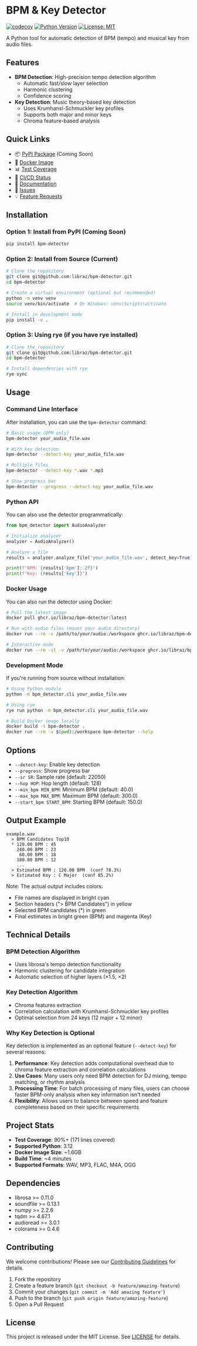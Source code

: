 # BPM & Key Detector

[![codecov](https://codecov.io/gh/libraz/bpm-detector/branch/main/graph/badge.svg)](https://codecov.io/gh/libraz/bpm-detector)
[![Python Version](https://img.shields.io/badge/python-3.12-blue.svg)](https://www.python.org/downloads/)
[![License: MIT](https://img.shields.io/badge/License-MIT-yellow.svg)](https://opensource.org/licenses/MIT)

A Python tool for automatic detection of BPM (tempo) and musical key from audio files.

## Features

- **BPM Detection**: High-precision tempo detection algorithm
  - Automatic fast/slow layer selection
  - Harmonic clustering
  - Confidence scoring
- **Key Detection**: Music theory-based key detection
  - Uses Krumhansl-Schmuckler key profiles
  - Supports both major and minor keys
  - Chroma feature-based analysis

## Quick Links

- 📦 [PyPI Package](https://pypi.org/project/bpm-detector/) (Coming Soon)
- 🐳 [Docker Image](https://github.com/libraz/bpm-detector/pkgs/container/bpm-detector)
- 📊 [Test Coverage](https://codecov.io/gh/libraz/bpm-detector)
- 🔧 [CI/CD Status](https://github.com/libraz/bpm-detector/actions)
- 📖 [Documentation](https://github.com/libraz/bpm-detector)
- 🐛 [Issues](https://github.com/libraz/bpm-detector/issues)
- 💡 [Feature Requests](https://github.com/libraz/bpm-detector/issues/new?template=feature_request.md)

## Installation

### Option 1: Install from PyPI (Coming Soon)

```bash
pip install bpm-detector
```

### Option 2: Install from Source (Current)

```bash
# Clone the repository
git clone git@github.com:libraz/bpm-detector.git
cd bpm-detector

# Create a virtual environment (optional but recommended)
python -m venv venv
source venv/bin/activate  # On Windows: venv\Scripts\activate

# Install in development mode
pip install -e .
```

### Option 3: Using rye (if you have rye installed)

```bash
# Clone the repository
git clone git@github.com:libraz/bpm-detector.git
cd bpm-detector

# Install dependencies with rye
rye sync
```

## Usage

### Command Line Interface

After installation, you can use the `bpm-detector` command:

```bash
# Basic usage (BPM only)
bpm-detector your_audio_file.wav

# With key detection
bpm-detector --detect-key your_audio_file.wav

# Multiple files
bpm-detector --detect-key *.wav *.mp3

# Show progress bar
bpm-detector --progress --detect-key your_audio_file.wav
```

### Python API

You can also use the detector programmatically:

```python
from bpm_detector import AudioAnalyzer

# Initialize analyzer
analyzer = AudioAnalyzer()

# Analyze a file
results = analyzer.analyze_file('your_audio_file.wav', detect_key=True)

print(f"BPM: {results['bpm']:.2f}")
print(f"Key: {results['key']}")
```

### Docker Usage

You can also run the detector using Docker:

```bash
# Pull the latest image
docker pull ghcr.io/libraz/bpm-detector:latest

# Run with audio files (mount your audio directory)
docker run --rm -v /path/to/your/audio:/workspace ghcr.io/libraz/bpm-detector:latest --detect-key audio.wav

# Interactive mode
docker run --rm -it -v /path/to/your/audio:/workspace ghcr.io/libraz/bpm-detector:latest
```

### Development Mode

If you're running from source without installation:

```bash
# Using Python module
python -m bpm_detector.cli your_audio_file.wav

# Using rye
rye run python -m bpm_detector.cli your_audio_file.wav

# Build Docker image locally
docker build -t bpm-detector .
docker run --rm -v $(pwd):/workspace bpm-detector --help
```

## Options

- `--detect-key`: Enable key detection
- `--progress`: Show progress bar
- `--sr SR`: Sample rate (default: 22050)
- `--hop HOP`: Hop length (default: 128)
- `--min_bpm MIN_BPM`: Minimum BPM (default: 40.0)
- `--max_bpm MAX_BPM`: Maximum BPM (default: 300.0)
- `--start_bpm START_BPM`: Starting BPM (default: 150.0)

## Output Example

```
example.wav
  > BPM Candidates Top10
  * 120.00 BPM : 45
    240.00 BPM : 23
     60.00 BPM : 18
    180.00 BPM : 12
    ...
  > Estimated BPM : 120.00 BPM  (conf 78.3%)
  > Estimated Key : C Major  (conf 85.2%)
```

Note: The actual output includes colors:
- File names are displayed in bright cyan
- Section headers ("> BPM Candidates") in yellow
- Selected BPM candidates (*) in green
- Final estimates in bright green (BPM) and magenta (Key)

## Technical Details

### BPM Detection Algorithm
- Uses librosa's tempo detection functionality
- Harmonic clustering for candidate integration
- Automatic selection of higher layers (×1.5, ×2)

### Key Detection Algorithm
- Chroma features extraction
- Correlation calculation with Krumhansl-Schmuckler key profiles
- Optimal selection from 24 keys (12 major + 12 minor)

### Why Key Detection is Optional
Key detection is implemented as an optional feature (`--detect-key`) for several reasons:

1. **Performance**: Key detection adds computational overhead due to chroma feature extraction and correlation calculations
2. **Use Cases**: Many users only need BPM detection for DJ mixing, tempo matching, or rhythm analysis
3. **Processing Time**: For batch processing of many files, users can choose faster BPM-only analysis when key information isn't needed
4. **Flexibility**: Allows users to balance between speed and feature completeness based on their specific requirements

## Project Stats

- **Test Coverage**: 90%+ (171 lines covered)
- **Supported Python**: 3.12
- **Docker Image Size**: ~1.6GB
- **Build Time**: ~4 minutes
- **Supported Formats**: WAV, MP3, FLAC, M4A, OGG

## Dependencies

- librosa >= 0.11.0
- soundfile >= 0.13.1
- numpy >= 2.2.6
- tqdm >= 4.67.1
- audioread >= 3.0.1
- colorama >= 0.4.6

## Contributing

We welcome contributions! Please see our [Contributing Guidelines](CONTRIBUTING.md) for details.

1. Fork the repository
2. Create a feature branch (`git checkout -b feature/amazing-feature`)
3. Commit your changes (`git commit -m 'Add amazing feature'`)
4. Push to the branch (`git push origin feature/amazing-feature`)
5. Open a Pull Request

## License

This project is released under the MIT License. See [LICENSE](LICENSE) for details.
